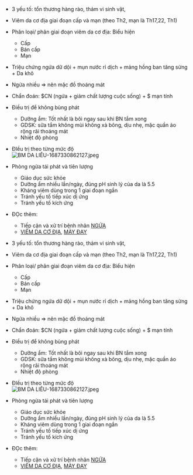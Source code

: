 - 3 yếu tố: tổn thương hàng rào, thảm vi sinh vật,   
- Viêm da cơ địa giai đoạn cấp và mạn (theo Th2, mạn là Th17,22, Th1)  
- Phân loại/ phân giai đoạn viêm da cơ địa: Biểu hiện  
	- Cấp  
	- Bán cấp  
	- Mạn  
- Triệu chứng ngứa dữ dội + mụn nước rỉ dịch + mảng hồng ban tăng sừng + Da khô  
- Ngứa nhiều => nên mặc đồ thoáng mát  
- Chẩn đoán: $CN (ngứa + giảm chất lượng cuộc sống) + $ mạn tính  
- Điều trị để không bùng phát  
	- Dưỡng ẩm: Tốt nhất là bôi ngay sau khi BN tắm xong  
	- GDSK: sữa tắm không mùi không xà bông, dịu nhẹ, mặc quần áo rộng rãi thoáng mát  
	- Nhiệt độ phòng  
- ĐIều trị theo từng mức độ  
![BM DA LIỄU-1687330862127.jpeg](../../../200%20Files/image/image/BM%20DA%20LI%E1%BB%84U-1687330862127.jpeg)  
- Phòng ngừa tái phát và tiên lượng  
	- Giáo dục sức khỏe  
	- Dưỡng ẩm nhiều lần/ngày, đúng pH sinh lý của da là 5.5  
	- Kháng viêm dùng trong 1 giai đoạn ngắn  
	- Tránh yếu tố tiếp xúc dị ứng  
	- Tránh yếu tố kích ứng  
  
- ĐỌc thêm:  
	- Tiếp cận và xử trí bệnh nhân [NGỨA](./NG%E1%BB%A8A.md)  
	- [VIÊM DA CƠ ĐỊA](VI%C3%8AM%20DA%20C%C6%A0%20%C4%90%E1%BB%8AA.md), [MÀY ĐAY](./M%C3%80Y%20%C4%90AY.md)  
  
  
  
- 3 yếu tố: tổn thương hàng rào, thảm vi sinh vật,   
- Viêm da cơ địa giai đoạn cấp và mạn (theo Th2, mạn là Th17,22, Th1)  
- Phân loại/ phân giai đoạn viêm da cơ địa: Biểu hiện  
	- Cấp  
	- Bán cấp  
	- Mạn  
- Triệu chứng ngứa dữ dội + mụn nước rỉ dịch + mảng hồng ban tăng sừng + Da khô  
- Ngứa nhiều => nên mặc đồ thoáng mát  
- Chẩn đoán: $CN (ngứa + giảm chất lượng cuộc sống) + $ mạn tính  
- Điều trị để không bùng phát  
	- Dưỡng ẩm: Tốt nhất là bôi ngay sau khi BN tắm xong  
	- GDSK: sữa tắm không mùi không xà bông, dịu nhẹ, mặc quần áo rộng rãi thoáng mát  
	- Nhiệt độ phòng  
- ĐIều trị theo từng mức độ  
![BM DA LIỄU-1687330862127.jpeg](../../../200%20Files/image/image/BM%20DA%20LI%E1%BB%84U-1687330862127.jpeg)  
- Phòng ngừa tái phát và tiên lượng  
	- Giáo dục sức khỏe  
	- Dưỡng ẩm nhiều lần/ngày, đúng pH sinh lý của da là 5.5  
	- Kháng viêm dùng trong 1 giai đoạn ngắn  
	- Tránh yếu tố tiếp xúc dị ứng  
	- Tránh yếu tố kích ứng  
  
- ĐỌc thêm:  
	- Tiếp cận và xử trí bệnh nhân [NGỨA](./NG%E1%BB%A8A.md)  
	- [VIÊM DA CƠ ĐỊA](VI%C3%8AM%20DA%20C%C6%A0%20%C4%90%E1%BB%8AA.md), [MÀY ĐAY](./M%C3%80Y%20%C4%90AY.md)